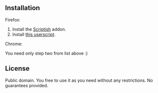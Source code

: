 ## Installation

Firefox:

1. Install the [Scriptish](https://addons.mozilla.org/ru/firefox/addon/scriptish/) addon.
2. Install [this userscript](https://github.com/whatifrussian/notabenoid_markdown/raw/master/notabenoid_markdown.user.js).

Chrome:

You need only step two from list above :)

## License

Public domain. You free to use it as you need without any restrictions. No guarantees provided.
